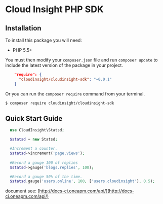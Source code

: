 # Cloud Insight PHP SDK

## Installation
To install this package you will need:

   - PHP 5.5+

You must then modify your `composer.json` file and run `composer update` to include the latest version of the package in your project.

```json
    "require": {
      "cloudinsight/cloudinsight-sdk": "~0.0.1"
    }
```

Or you can run the `composer require` command from your terminal.

    $ composer require cloudinsight/cloudinsight-sdk

## Quick Start Guide

```php
  use CloudInsight\Statsd;

  $statsd = new Statsd;

  #Increment a counter.
  $statsd->increment('page.views');
  
  #Record a gauge 100 of replies
  $statsd->gauge('blogs.replies', 100);

  #Record a gauge 50% of the time.
  $statsd.gauge('users.online', 100, ['users.cloudinsight'], 0.5);
```

document see: [http://docs-ci.oneapm.com/api/](http://docs-ci.oneapm.com/api/)

